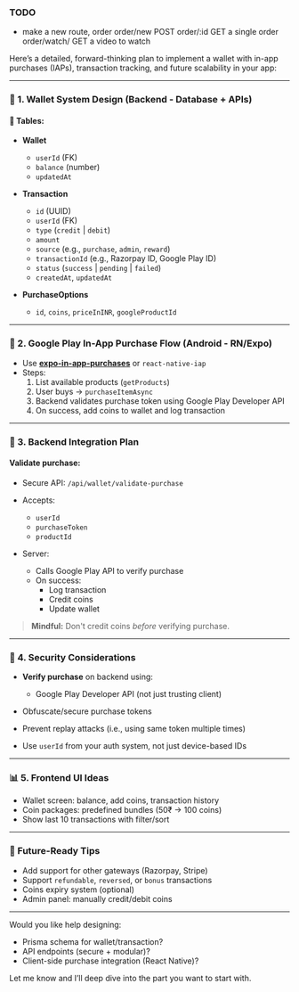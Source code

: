 ### TODO
- make a new route, order
    order/new POST
    order/:id GET a single order
    order/watch/ GET a video to watch


Here’s a detailed, forward-thinking plan to implement a wallet with in-app purchases (IAPs), transaction tracking, and future scalability in your app:

---

### 🔧 1. **Wallet System Design (Backend - Database + APIs)**

#### 🧱 Tables:

- **Wallet**
  - `userId` (FK)
  - `balance` (number)
  - `updatedAt`

- **Transaction**
  - `id` (UUID)
  - `userId` (FK)
  - `type` (`credit` | `debit`)
  - `amount`
  - `source` (e.g., `purchase`, `admin`, `reward`)
  - `transactionId` (e.g., Razorpay ID, Google Play ID)
  - `status` (`success` | `pending` | `failed`)
  - `createdAt`, `updatedAt`

- **PurchaseOptions**
  - `id`, `coins`, `priceInINR`, `googleProductId`

---

### 🚦 2. **Google Play In-App Purchase Flow (Android - RN/Expo)**

- Use [**expo-in-app-purchases**](https://docs.expo.dev/versions/latest/sdk/in-app-purchases/) or `react-native-iap`
- Steps:
  1. List available products (`getProducts`)
  2. User buys -> `purchaseItemAsync`
  3. Backend validates purchase token using Google Play Developer API
  4. On success, add coins to wallet and log transaction

---

### 📡 3. **Backend Integration Plan**

#### Validate purchase:

- Secure API: `/api/wallet/validate-purchase`
- Accepts:
  - `userId`
  - `purchaseToken`
  - `productId`

- Server:
  - Calls Google Play API to verify purchase
  - On success:
    - Log transaction
    - Credit coins
    - Update wallet

> **Mindful:** Don't credit coins _before_ verifying purchase.

---

### 🔐 4. **Security Considerations**

- **Verify purchase** on backend using:
  - Google Play Developer API (not just trusting client)

- Obfuscate/secure purchase tokens
- Prevent replay attacks (i.e., using same token multiple times)
- Use `userId` from your auth system, not just device-based IDs

---

### 📊 5. **Frontend UI Ideas**

- Wallet screen: balance, add coins, transaction history
- Coin packages: predefined bundles (50₹ → 100 coins)
- Show last 10 transactions with filter/sort

---

### 🧠 Future-Ready Tips

- Add support for other gateways (Razorpay, Stripe)
- Support `refundable`, `reversed`, or `bonus` transactions
- Coins expiry system (optional)
- Admin panel: manually credit/debit coins

---

Would you like help designing:

- Prisma schema for wallet/transaction?
- API endpoints (secure + modular)?
- Client-side purchase integration (React Native)?

Let me know and I’ll deep dive into the part you want to start with.

